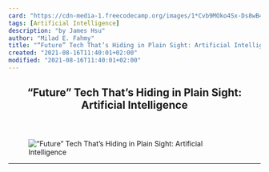```yaml
---
card: "https://cdn-media-1.freecodecamp.org/images/1*Cvb9MOko4Sx-Ds8wB4bPbw.jpeg"
tags: [Artificial Intelligence]
description: "by James Hsu"
author: "Milad E. Fahmy"
title: "“Future” Tech That’s Hiding in Plain Sight: Artificial Intelligence"
created: "2021-08-16T11:40:01+02:00"
modified: "2021-08-16T11:40:01+02:00"
---
```

<div class="site-wrapper">
<main id="site-main" class="site-main outer">
<div class="inner">
<article class="post-full post tag-artificial-intelligence tag-ai tag-machine-learning tag-software-development tag-technology ">
<header class="post-full-header">
<h1 class="post-full-title">“Future” Tech That’s Hiding in Plain Sight: Artificial Intelligence</h1>
</header>
<figure class="post-full-image">
<picture>
<source media="(max-width: 700px)" sizes="1px" srcset="data:image/gif;base64,R0lGODlhAQABAIAAAAAAAP///yH5BAEAAAAALAAAAAABAAEAAAIBRAA7 1w">
<source media="(min-width: 701px)" sizes="(max-width: 800px) 400px,
(max-width: 1170px) 700px,
1400px" srcset="https://cdn-media-1.freecodecamp.org/images/1*Cvb9MOko4Sx-Ds8wB4bPbw.jpeg 300w,
https://cdn-media-1.freecodecamp.org/images/1*Cvb9MOko4Sx-Ds8wB4bPbw.jpeg 600w,
https://cdn-media-1.freecodecamp.org/images/1*Cvb9MOko4Sx-Ds8wB4bPbw.jpeg 1000w,
https://cdn-media-1.freecodecamp.org/images/1*Cvb9MOko4Sx-Ds8wB4bPbw.jpeg 2000w">
<img onerror="this.style.display='none'" src="https://cdn-media-1.freecodecamp.org/images/1*Cvb9MOko4Sx-Ds8wB4bPbw.jpeg" alt="“Future” Tech That’s Hiding in Plain Sight: Artificial Intelligence">
</picture>
</figure>
<section class="post-full-content">
<div class="post-content medium-migrated-article">
</div>
<hr>
</section>
</article>
</div>
</main>
</div>
<!-- Google Tag Manager (noscript) -->
<!-- End Google Tag Manager (noscript) -->
